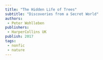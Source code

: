 ```yaml
---
title: "The Hidden Life of Trees"
subtitle: "Discoveries from a Secret World"
authors: 
 - Peter Wohlleben
publishers:
 - HarperCollins UK
publish: 2017
tags: 
 - nonfic
 - nature
---
```


